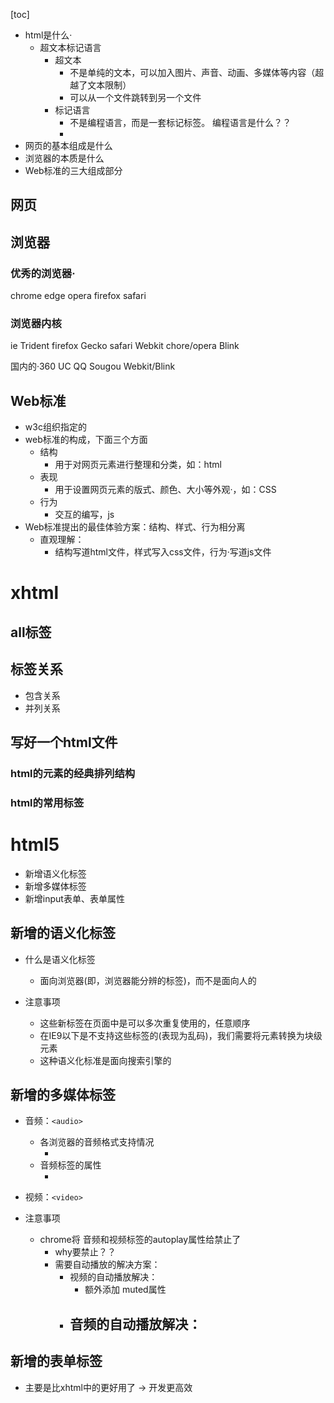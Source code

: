 [toc]

- html是什么·
	- 超文本标记语言
		- 超文本
			- 不是单纯的文本，可以加入图片、声音、动画、多媒体等内容（超越了文本限制）
			- 可以从一个文件跳转到另一个文件
		- 标记语言
			- 不是编程语言，而是一套标记标签。 编程语言是什么？？
			- 
- 网页的基本组成是什么
- 浏览器的本质是什么
- Web标准的三大组成部分

## 网页

## 浏览器

### 优秀的浏览器·
chrome
edge
opera
firefox
safari

### 浏览器内核

ie  Trident
firefox Gecko
safari Webkit
chore/opera Blink

国内的·360 UC QQ Sougou  Webkit/Blink


## Web标准
- w3c组织指定的
- web标准的构成，下面三个方面
	- 结构
		- 用于对网页元素进行整理和分类，如：html
	- 表现
		- 用于设置网页元素的版式、颜色、大小等外观·，如：CSS
	- 行为
		- 交互的编写，js
- Web标准提出的最佳体验方案：结构、样式、行为相分离
	- 直观理解：
		- 结构写道html文件，样式写入css文件，行为·写道js文件



# xhtml

## all标签

## 标签关系
- 包含关系
- 并列关系

## 写好一个html文件

### html的元素的经典排列结构

### html的常用标签





# html5
- 新增语义化标签
- 新增多媒体标签
- 新增input表单、表单属性

## 新增的语义化标签
- 什么是语义化标签
	- 面向浏览器(即，浏览器能分辨的标签)，而不是面向人的

- 注意事项
	- 这些新标签在页面中是可以多次重复使用的，任意顺序
	- 在IE9以下是不支持这些标签的(表现为乱码)，我们需要将元素转换为块级元素
	- 这种语义化标准是面向搜索引擎的

## 新增的多媒体标签
- 音频：```<audio>```
	- 各浏览器的音频格式支持情况
		- ![]()
	- 音频标签的属性
		- ![]()
- 视频：```<video>```


- 注意事项
	- chrome将 音频和视频标签的autoplay属性给禁止了
		- why要禁止？？
		- 需要自动播放的解决方案：
			- 视频的自动播放解决：
				- 额外添加 muted属性
			- 音频的自动播放解决：
				- 

## 新增的表单标签
- 主要是比xhtml中的更好用了 -> 开发更高效

